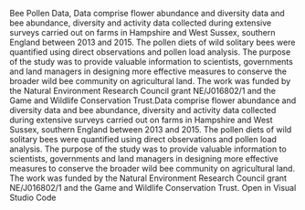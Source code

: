Bee Pollen Data, Data comprise flower abundance and diversity data and bee abundance, diversity and activity data collected during extensive surveys carried out on farms in Hampshire and West Sussex, southern England between 2013 and 2015. The pollen diets of wild solitary bees were quantified using direct observations and pollen load analysis. The purpose of the study was to provide valuable information to scientists, governments and land managers in designing more effective measures to conserve the broader wild bee community on agricultural land. The work was funded by the Natural Environment Research Council grant NE/J016802/1 and the Game and Wildlife Conservation Trust.Data comprise flower abundance and diversity data and bee abundance, diversity and activity data collected during extensive surveys carried out on farms in Hampshire and West Sussex, southern England between 2013 and 2015. The pollen diets of wild solitary bees were quantified using direct observations and pollen load analysis. The purpose of the study was to provide valuable information to scientists, governments and land managers in designing more effective measures to conserve the broader wild bee community on agricultural land. The work was funded by the Natural Environment Research Council grant NE/J016802/1 and the Game and Wildlife Conservation Trust.
Open in Visual Studio Code

